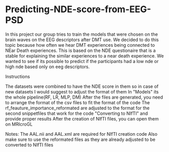 # Predicting-NDE-score-from-EEG-PSD
In this project our group tries to train the models that were chosen on the brain waves on the EEG descriptors after DMT use. We decided to do this topic because how often we hear DMT experiences being connected to NEar Death experiences. This is based on the NDE questionaire that is a stable for explaining the similar experiences to a near death experience. We wanted to see if its possible to predict if the  participants had a low nde or high nde based only on eeg descriptors.


Instructions

The datasets were combined to have the NDE score in them so in case of new datasets I would suggest to adjust the format of them
In "Models" its the whole pipeline(RF, LR, MLP, DM)
After the files are generated, you need to arrange the format of the csv files to fit the format of the code
The rf_feauture_importance_reformated are adjusted to the format for the second snippetfiles that work for the code "Converting to NIfTI" and provide proper results
After the creation of NIfTI files, you can open them on MRIcroGL



Notes:
The AAL.nii and AAL.xml are required for NIfTI creation code
Also make sure to use the reformated files as they are already adjusted to be converted to NIfTI files

